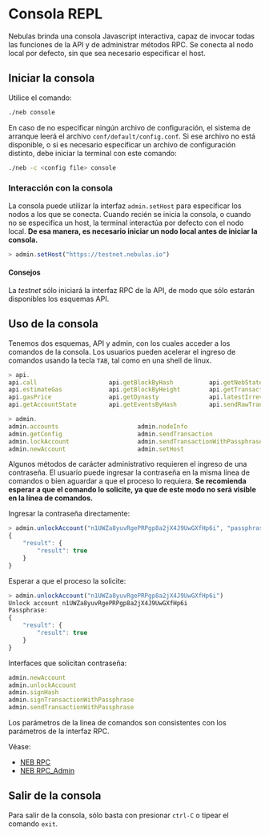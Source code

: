 # Consola REPL

Nebulas brinda una consola Javascript interactiva, capaz de invocar todas las funciones de la API y de administrar métodos RPC. Se conecta al nodo local por defecto, sin que sea necesario especificar el host.

## Iniciar la consola

Utilice el comando:

```bash
./neb console
```

En caso de no especificar ningún archivo de configuración, el sistema de arranque leerá el archivo `conf/default/config.conf`. Si ese archivo no está disponible, o si es necesario especificar un archivo de configuración distinto, debe iniciar la terminal con este comando:

```bash
./neb -c <config file> console
```

### Interacción con la consola

La consola puede utilizar la interfaz `admin.setHost` para especificar los nodos a los que se conecta. Cuando recién se inicia la consola, o cuando no se especifica un host, la terminal interactúa por defecto con el nodo local. **De esa manera, es necesario iniciar un nodo local antes de iniciar la consola.**

```javascript
> admin.setHost("https://testnet.nebulas.io")
```

#### Consejos

La _testnet_ sólo iniciará la interfaz RPC de la API, de modo que sólo estarán disponibles los esquemas API.

## Uso de la consola

Tenemos dos esquemas, API y admin, con los cuales acceder a los comandos de la consola. Los usuarios pueden acelerar el ingreso de comandos usando la tecla `TAB`, tal como en una shell de linux.

```javascript
> api.
api.call                    api.getBlockByHash          api.getNebState             api.subscribe
api.estimateGas             api.getBlockByHeight        api.getTransactionReceipt
api.gasPrice                api.getDynasty              api.latestIrreversibleBlock
api.getAccountState         api.getEventsByHash         api.sendRawTransaction
```

```javascript
> admin.
admin.accounts                      admin.nodeInfo                      admin.signHash
admin.getConfig                     admin.sendTransaction               admin.signTransactionWithPassphrase
admin.lockAccount                   admin.sendTransactionWithPassphrase admin.startPprof
admin.newAccount                    admin.setHost                       admin.unlockAccount
```

Algunos métodos de carácter administrativo requieren el ingreso de una contraseña. El usuario puede ingresar la contraseña en la misma línea de comandos o bien aguardar a que el proceso lo requiera. **Se recomienda esperar a que el comando lo solicite, ya que de este modo no será visible en la línea de comandos.**

Ingresar la contraseña directamente:

```javascript
> admin.unlockAccount("n1UWZa8yuvRgePRPgp8a2jX4J9UwGXfHp6i", "passphrase")
{
    "result": {
        "result": true
    }
}
```

Esperar a que el proceso la solicite:

```javascript
> admin.unlockAccount("n1UWZa8yuvRgePRPgp8a2jX4J9UwGXfHp6i")
Unlock account n1UWZa8yuvRgePRPgp8a2jX4J9UwGXfHp6i
Passphrase:
{
    "result": {
        "result": true
    }
}
```

Interfaces que solicitan contraseña:

```javascript
admin.newAccount
admin.unlockAccount
admin.signHash
admin.signTransactionWithPassphrase
admin.sendTransactionWithPassphrase
```

Los parámetros de la línea de comandos son consistentes con los parámetros de la interfaz RPC.

Véase:

* [NEB RPC](https://github.com/nebulasio/wiki/blob/master/rpc.md)
* [NEB RPC\_Admin](https://github.com/nebulasio/wiki/blob/master/rpc_admin.md)

## Salir de la consola

Para salir de la consola, sólo basta con presionar `ctrl-C` o tipear el comando `exit`.